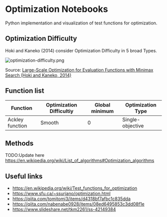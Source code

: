 # Optimization Notebooks
Python implementation and visualization of test functions for optimization.

## Optimization Difficulty
Hoki and Kaneko (2014) consider Optimization Difficulty in 5 broad Types. 

![optimization-difficulty.png](https://github.com/norihitoishida/handson-optimization-python/blob/main/images/optimization-difficulty.png)

Source: [Large-Scale Optimization for Evaluation Functions with Minimax Search (Hoki and Kaneko, 2014)](https://www.jair.org/index.php/jair/article/view/10871)

## Function list
|Function|Optimization Difficultiy|Global minimum|Optimization Type|
| --- | --- | --- | --- |
|Ackley function|Smooth|0|Single-objective|

## Methods
TODO:Update here
https://en.wikipedia.org/wiki/List_of_algorithms#Optimization_algorithms

## Useful links
- https://en.wikipedia.org/wiki/Test_functions_for_optimization
- https://www.sfu.ca/~ssurjano/optimization.html
- https://qiita.com/tomitomi3/items/d4318bf7afbc1c835dda
- https://qiita.com/nabenabe0928/items/08ed6495853c3dd08f1e
- https://www.slideshare.net/tkm2261/ss-42149384